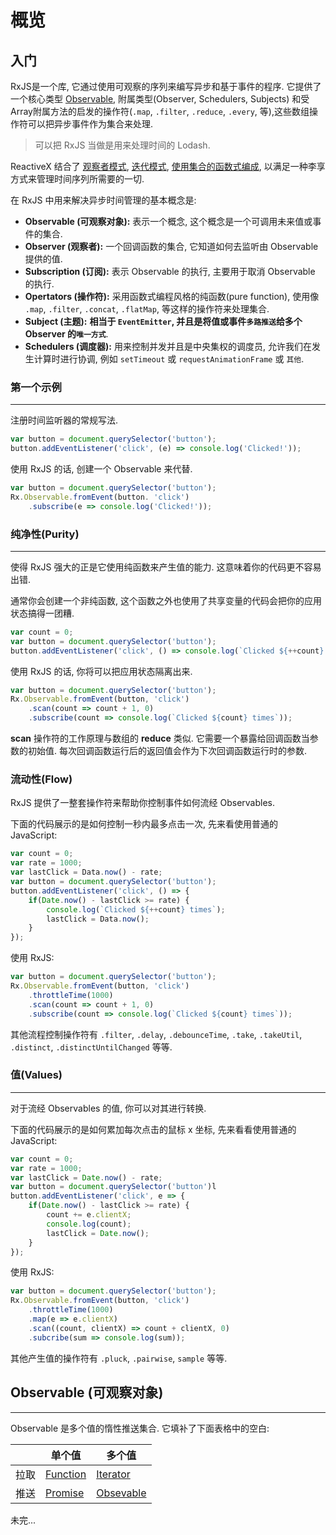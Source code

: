 # 概览

## 入门

RxJS是一个库, 它通过使用可观察的序列来编写异步和基于事件的程序. 它提供了一个核心类型 [Observable](#Observable), 附属类型(Observer, Schedulers, Subjects) 和受Array附属方法的启发的操作符(`.map`, `.filter`, `.reduce`, `.every`, 等),这些数组操作符可以把异步事件作为集合来处理.

> 可以把 RxJS 当做是用来处理时间的 Lodash.

ReactiveX 结合了 [观察者模式](https://en.wikipedia.org/wiki/Observer_pattern), [迭代模式](https://en.wikipedia.org/wiki/Iterator_pattern#JavaScript), [使用集合的函数式编成](http://martinfowler.com/articles/collection-pipeline/#NestedOperatorExpressions), 以满足一种李享方式来管理时间序列所需要的一切.

在 RxJS 中用来解决异步时间管理的基本概念是:

* **Observable (可观察对象):** 表示一个概念, 这个概念是一个可调用未来值或事件的集合.
* **Observer (观察者):** 一个回调函数的集合, 它知道如何去监听由 Observable 提供的值.
* **Subscription (订阅):** 表示 Observable 的执行, 主要用于取消 Observable 的执行.
* **Opertators (操作符):** 采用函数式编程风格的纯函数(pure function), 使用像 `.map`, `.filter`, `.concat`, `.flatMap`, 等这样的操作符来处理集合.
* **Subject (主题):** **相当于 `EventEmitter`, 并且是将值或事件`多路推送`给多个 Observer 的`唯一方式`**.
* **Schedulers (调度器):** 用来控制并发并且是中央集权的调度员, 允许我们在发生计算时进行协调, 例如 `setTimeout` 或 `requestAnimationFrame` 或 `其他`.

### 第一个示例

---

注册时间监听器的常规写法.

```javascript
var button = document.querySelector('button');
button.addEventListener('click', (e) => console.log('Clicked!'));
```

使用 RxJS 的话, 创建一个 Observable 来代替.

```javascript
var button = document.querySelector('button');
Rx.Observable.fromEvent(button. 'click')
    .subscribe(e => console.log('Clicked!'));
```

### 纯净性(Purity)

---

使得 RxJS 强大的正是它使用纯函数来产生值的能力. 这意味着你的代码更不容易出错.

通常你会创建一个非纯函数, 这个函数之外也使用了共享变量的代码会把你的应用状态搞得一团糟.

```javascript
var count = 0;
var button = document.querySelector('button');
button.addEventListener('click', () => console.log(`Clicked ${++count} times`));
```

使用 RxJS 的话, 你将可以把应用状态隔离出来.

```javascript
var button = document.querySelector('button');
Rx.Observable.fromEvent(button, 'click')
    .scan(count => count + 1, 0)
    .subscribe(count => console.log(`Clicked ${count} times`));
```

**scan** 操作符的工作原理与数组的 **reduce** 类似. 它需要一个暴露给回调函数当参数的初始值. 每次回调函数运行后的返回值会作为下次回调函数运行时的参数.

### 流动性(Flow)

RxJS 提供了一整套操作符来帮助你控制事件如何流经 Observables.

下面的代码展示的是如何控制一秒内最多点击一次, 先来看使用普通的 JavaScript:

```javascript
var count = 0;
var rate = 1000;
var lastClick = Data.now() - rate;
var button = document.querySelector('button');
button.addEventListener('click', () => {
    if(Date.now() - lastClick >= rate) {
        console.log(`Clicked ${++count} times`);
        lastClick = Data.now();
    }
});
```

使用 RxJS:

```javascript
var button = document.querySelector('button');
Rx.Observable.fromEvent(button, 'click')
    .throttleTime(1000)
    .scan(count => count + 1, 0)
    .subscribe(count => console.log(`Clicked ${count} times`));
```

其他流程控制操作符有 `.filter`, `.delay`, `.debounceTime`, `.take`, `.takeUtil`, `.distinct`, `.distinctUntilChanged` 等等.

### 值(Values)

---

对于流经 Observables 的值, 你可以对其进行转换.

下面的代码展示的是如何累加每次点击的鼠标 x 坐标, 先来看看使用普通的 JavaScript:

```javascript
var count = 0;
var rate = 1000;
var lastClick = Date.now() - rate;
var button = document.querySelector('button')l
button.addEventListener('click', e => {
    if(Date.now() - lastClick >= rate) {
        count += e.clientX;
        console.log(count);
        lastClick = Date.now();
    }
});
```

使用 RxJS:

```javascript
var button = document.querySelector('button');
Rx.Observable.fromEvent(button, 'click')
    .throttleTime(1000)
    .map(e => e.clientX)
    .scan((count, clientX) => count + clientX, 0)
    .subcribe(sum => console.log(sum));
```

其他产生值的操作符有 `.pluck`, `.pairwise`, `sample` 等等.

## Observable (可观察对象)

---

Observable 是多个值的惰性推送集合. 它填补了下面表格中的空白:

|      | 单个值                                                                                                  | 多个值                                                                                            |
| ---- | ------------------------------------------------------------------------------------------------------- | ------------------------------------------------------------------------------------------------- |
| 拉取 | [Function](https://developer.mozilla.org/zh-CN/docs/Web/JavaScript/Guide/Functions)                     | [Iterator](https://developer.mozilla.org/zh-CN/docs/Web/JavaScript/Reference/Iteration_protocols) |
| 推送 | [Promise](https://developer.mozilla.org/zh-CN/docs/Mozilla/JavaScript_code_modules/Promise.jsm/Promise) | [Obsevable](http://cn.rx.js.org/class/es6/Observable.js~Observable.html)                          |

未完...
